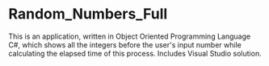 # Random_Numbers_Full
This is an application, written in Object Oriented Programming Language C#, which shows all the integers before the user's input number while calculating the elapsed time of this process. Includes Visual Studio solution. 
